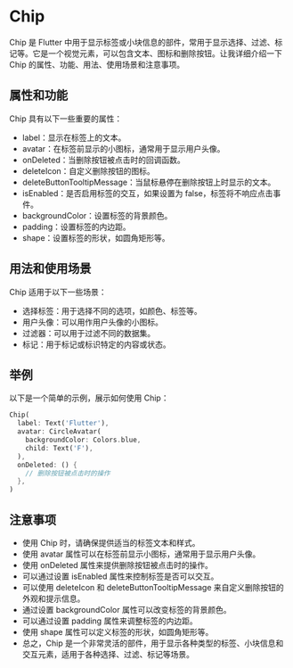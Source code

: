 # Chip

Chip 是 Flutter 中用于显示标签或小块信息的部件，常用于显示选择、过滤、标记等。它是一个视觉元素，可以包含文本、图标和删除按钮。让我详细介绍一下 Chip 的属性、功能、用法、使用场景和注意事项。

## 属性和功能

Chip 具有以下一些重要的属性：

- label：显示在标签上的文本。
- avatar：在标签前显示的小图标，通常用于显示用户头像。
- onDeleted：当删除按钮被点击时的回调函数。
- deleteIcon：自定义删除按钮的图标。
- deleteButtonTooltipMessage：当鼠标悬停在删除按钮上时显示的文本。
- isEnabled：是否启用标签的交互，如果设置为 false，标签将不响应点击事件。
- backgroundColor：设置标签的背景颜色。
- padding：设置标签的内边距。
- shape：设置标签的形状，如圆角矩形等。

## 用法和使用场景

Chip 适用于以下一些场景：

- 选择标签：用于选择不同的选项，如颜色、标签等。
- 用户头像：可以用作用户头像的小图标。
- 过滤器：可以用于过滤不同的数据集。
- 标记：用于标记或标识特定的内容或状态。

## 举例

以下是一个简单的示例，展示如何使用 Chip：

```dart
Chip(
  label: Text('Flutter'),
  avatar: CircleAvatar(
    backgroundColor: Colors.blue,
    child: Text('F'),
  ),
  onDeleted: () {
    // 删除按钮被点击时的操作
  },
)
```

## 注意事项

- 使用 Chip 时，请确保提供适当的标签文本和样式。
- 使用 avatar 属性可以在标签前显示小图标，通常用于显示用户头像。
- 使用 onDeleted 属性来提供删除按钮被点击时的操作。
- 可以通过设置 isEnabled 属性来控制标签是否可以交互。
- 可以使用 deleteIcon 和 deleteButtonTooltipMessage 来自定义删除按钮的外观和提示信息。
- 通过设置 backgroundColor 属性可以改变标签的背景颜色。
- 可以通过设置 padding 属性来调整标签的内边距。
- 使用 shape 属性可以定义标签的形状，如圆角矩形等。
- 总之，Chip 是一个非常灵活的部件，用于显示各种类型的标签、小块信息和交互元素，适用于各种选择、过滤、标记等场景。
